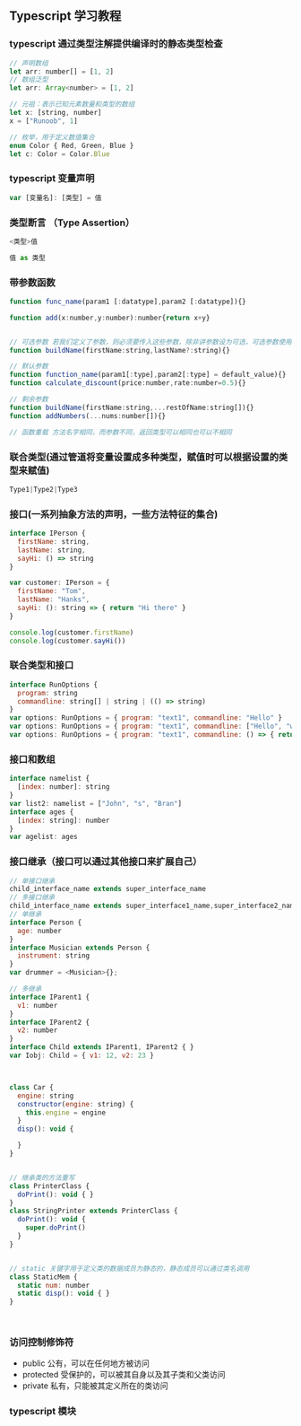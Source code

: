 ## Typescript 学习教程

### typescript 通过类型注解提供编译时的静态类型检查
```js
// 声明数组
let arr: number[] = [1, 2]
// 数组泛型
let arr: Array<number> = [1, 2]

// 元祖：表示已知元素数量和类型的数组
let x: [string, number]
x = ["Runoob", 1]

// 枚举，用于定义数值集合
enum Color { Red, Green, Blue }
let c: Color = Color.Blue

```


### typescript 变量声明

```js
var [变量名]: [类型] = 值
```

### 类型断言 （Type Assertion）
```js
<类型>值

值 as 类型
```


### 带参数函数

```js
function func_name(param1 [:datatype],param2 [:datatype]){}

function add(x:number,y:number):number{return x+y}


// 可选参数 若我们定义了参数，则必须要传入这些参数，除非讲参数设为可选，可选参数使用问号标识
function buildName(firstName:string,lastName?:string){}

// 默认参数
function function_name(param1[:type],param2[:type] = default_value){}
function calculate_discount(price:number,rate:number=0.5){}

// 剩余参数
function buildName(firstName:string,...restOfName:string[]){}
function addNumbers(...nums:number[]){}

// 函数重载 方法名字相同，而参数不同，返回类型可以相同也可以不相同

```

### 联合类型(通过管道将变量设置成多种类型，赋值时可以根据设置的类型来赋值)
```js
Type1|Type2|Type3
```

### 接口(一系列抽象方法的声明，一些方法特征的集合)
```js
interface IPerson {
  firstName: string,
  lastName: string,
  sayHi: () => string
}

var customer: IPerson = {
  firstName: "Tom",
  lastName: "Hanks",
  sayHi: (): string => { return "Hi there" }
}

console.log(customer.firstName)
console.log(customer.sayHi())
```

### 联合类型和接口

```js
interface RunOptions {
  program: string
  commandline: string[] | string | (() => string)
}
var options: RunOptions = { program: "text1", commandline: "Hello" }
var options: RunOptions = { program: "text1", commandline: ["Hello", "world"] }
var options: RunOptions = { program: "text1", commandline: () => { return "**Hello world**" } }
```


### 接口和数组
```js
interface namelist {
  [index: number]: string
}
var list2: namelist = ["John", "s", "Bran"]
interface ages {
  [index: string]: number
}
var agelist: ages

```


### 接口继承（接口可以通过其他接口来扩展自己）
```js
// 单接口继承
child_interface_name extends super_interface_name
// 多接口继承
child_interface_name extends super_interface1_name,super_interface2_name,...,super_interfaceN_name
// 单继承
interface Person {
  age: number
}
interface Musician extends Person {
  instrument: string
}
var drummer = <Musician>{};

```

```js
// 多继承
interface IParent1 {
  v1: number
}
interface IParent2 {
  v2: number
}
interface Child extends IParent1, IParent2 { }
var Iobj: Child = { v1: 12, v2: 23 }



class Car {
  engine: string
  constructor(engine: string) {
    this.engine = engine
  }
  disp(): void {

  }
}


// 继承类的方法重写
class PrinterClass {
  doPrint(): void { }
}
class StringPrinter extends PrinterClass {
  doPrint(): void {
    super.doPrint()
  }
}


// static 关键字用于定义类的数据成员为静态的，静态成员可以通过类名调用
class StaticMem {
  static num: number
  static disp(): void { }
}




```
### 访问控制修饰符
  - public 公有，可以在任何地方被访问
  - protected 受保护的，可以被其自身以及其子类和父类访问
  - private 私有，只能被其定义所在的类访问



### typescript 模块



